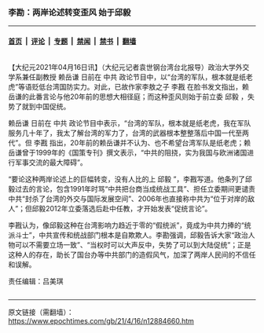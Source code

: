 ### 李勘：两岸论述转变歪风 始于邱毅

---

#### [首页](../../../..?n12884660) &nbsp;|&nbsp; [评论](../../../../../epoch-comment?n12884660) &nbsp;|&nbsp; [专题](../../../../../epoch-special?n12884660) &nbsp;|&nbsp; [禁闻](../../../../../epoch-news?n12884660) &nbsp;|&nbsp; [禁书](../../../../../books?n12884660) &nbsp;|&nbsp; [翻墙](https://github.com/gfw-breaker/nogfw/blob/master/README.md?n12884660)


<div class="column" id="artbody" itemprop="articleBody">
 <!-- article content begin -->
 <p>
  【大纪元2021年04月16日讯】（大纪元记者袁世钢台湾台北报导）政治大学外交学系兼任副教授
  <ok href="https://www.epochtimes.com/gb/tag/%E8%B5%96%E5%B2%B3%E8%B0%A6.html">
   赖岳谦
  </ok>
  日前在
  <ok href="https://www.epochtimes.com/gb/tag/%E4%B8%AD%E5%85%B1.html">
   中共
  </ok>
  政论节目中，以“台湾的军队，根本就是纸老虎”等语贬低台湾国防实力。对此，已故作家李敖之子
  <ok href="https://www.epochtimes.com/gb/tag/%E6%9D%8E%E6%88%A1.html">
   李戡
  </ok>
  在脸书发文指出，赖岳谦的此番言论与他20年前的思想大相径庭；而这种歪风则始于前立委
  <ok href="https://www.epochtimes.com/gb/tag/%E9%82%B1%E6%AF%85.html">
   邱毅
  </ok>
  ，失势了就到中国促统。
 </p>
 <p>
  <ok href="https://www.epochtimes.com/gb/tag/%E8%B5%96%E5%B2%B3%E8%B0%A6.html">
   赖岳谦
  </ok>
  日前在
  <ok href="https://www.epochtimes.com/gb/tag/%E4%B8%AD%E5%85%B1.html">
   中共
  </ok>
  政论节目中表示，“台湾的军队，根本就是纸老虎，我在军队服务几十年了，我太了解台湾的军力了，台湾的武器根本整整落后中国一代至两代”。但
  <ok href="https://www.epochtimes.com/gb/tag/%E6%9D%8E%E6%88%A1.html">
   李戡
  </ok>
  指出，20年前的赖岳谦并不认为、也不希望台湾军队是纸老虎；赖岳谦曾于1999年的《国策专刊》撰文表示，“中共的阻挠，实为我国与欧洲诸国进行军事交流的最大障碍”。
 </p>
 <p>
  “要论这种两岸论述上的巨幅转变，没有人比的上
  <ok href="https://www.epochtimes.com/gb/tag/%E9%82%B1%E6%AF%85.html">
   邱毅
  </ok>
  ”，李戡写道。他条列了邱毅过去的言论，包含1991年时骂“中共把台商当成统战工具”、担任立委期间更谴责中共“封杀了台湾的外交与国际发展空间”、2006年也直接称中共为“位于对岸的敌人”；但邱毅2012年立委落选后赴中任教，才开始发表“促统言论”。
 </p>
 <p>
  李戡认为，像邱毅这种在台湾影响力趋近于零的“假统派”，竟成为中共力捧的“统派斗士”，中共宣传和统战部门根本是自欺欺人。李勘强调，邱毅告诉大家“政治人物可以不需要立场一致”、“当权时可以大声反中，失势了可以到大陆促统”；正是这种人的存在，助长了国台办等中共部门的造假风气，加深了两岸人民间的不信任和误解。
 </p>
 <p>
  责任编辑：吕美琪
 </p>
 <!-- article content end -->
</div>


---

原文链接（需翻墙）：https://www.epochtimes.com/gb/21/4/16/n12884660.htm
